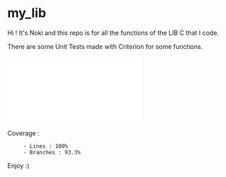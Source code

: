 # my_lib

Hi ! It's Noki and this repo is for all the functions of the LIB C that I code.

There are some Unit Tests made with Criterion for some functions.

![alt text](file:///home/bouldoires/Other/PUBLIC_PROJECTS/my_lib/my_lib/Unit_Test_Lib/covr.html)

Coverage :

         - Lines : 100%
         - Branches : 93.3%

Enjoy :)
